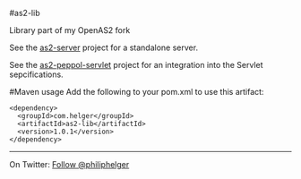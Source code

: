 #as2-lib

Library part of my OpenAS2 fork

See the [as2-server](https://github.com/phax/as2-server) project for a standalone server.

See the [as2-peppol-servlet](https://github.com/phax/as2-peppol-servlet) project for an integration into the Servlet sepcifications. 

#Maven usage
Add the following to your pom.xml to use this artifact:
```
<dependency>
  <groupId>com.helger</groupId>
  <artifactId>as2-lib</artifactId>
  <version>1.0.1</version>
</dependency>
```

---

On Twitter: <a href="https://twitter.com/philiphelger">Follow @philiphelger</a>
